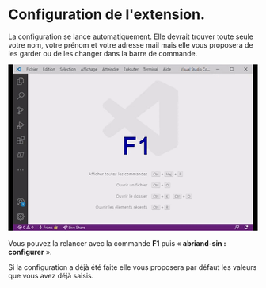 <!--
 _______       _            _     _          ______        _                 _ 
(_______)     (_)       _  (_)   | |        (____  \      (_)               | |
 _______  ____ _  ___ _| |_ _  __| |_____    ____)  ) ____ _ _____ ____   __| |
|  ___  |/ ___) |/___|_   _) |/ _  | ___ |  |  __  ( / ___) (____ |  _ \ / _  |
| |   | | |   | |___ | | |_| ( (_| | ____|  | |__)  ) |   | / ___ | | | ( (_| |
|_|   |_|_|   |_(___/   \__)_|\____|_____)  |______/|_|   |_\_____|_| |_|\____|
    
Auteur: Frank SAURET(frank.sauret.prof@gmail.com) 
configure.md(Ɔ) 2022
Description : Tuto de configuration de l'extension
Créé le :  vendredi 7 janvier 2022, 17:28:20 
Dernière modification : jeudi 3 août 2023 à 19:02:08
-->
# Configuration de l'extension.
La configuration se lance automatiquement. Elle devrait trouver toute seule votre nom, votre prénom et votre adresse mail mais elle vous proposera de les garder ou de les changer dans la barre de commande.

![Configuration](../image/configurer.gif)

Vous pouvez la relancer avec la commande **F1** puis « **abriand-sin : configurer** ». 

Si la configuration a déjà été faite elle vous proposera par défaut les valeurs que vous avez déjà saisis.